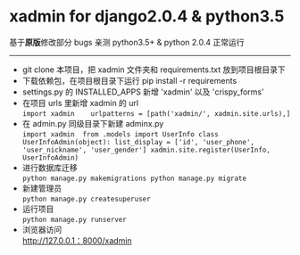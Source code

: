 # xadmin for django2.0.4 & python3.5


基于**原版**修改部分 bugs
亲测 python3.5+ & python 2.0.4 正常运行

------

- git clone 本项目，把 xadmin 文件夹和 requirements.txt 放到项目根目录下
- 下载依赖包，在项目根目录下运行 pip install -r requirements
- settings.py 的 INSTALLED_APPS 新增 'xadmin' 以及 'crispy_forms'
- 在项目 urls 里新增 xadmin 的 url <br/>
   `import xadmin   
   urlpatterns = [path('xadmin/', xadmin.site.urls),]`
- 在 admin.py 同级目录下新建 adminx.py <br/>
	`import xadmin 
	from .models import UserInfo
	class UserInfoAdmin(object):
	    list_display = ['id', 'user_phone', 'user_nickname', 'user_gender']
	xadmin.site.register(UserInfo, UserInfoAdmin)`
- 进行数据库迁移 <br/>
  `python manage.py makemigrations
   python manage.py migrate`
- 新建管理员 <br/>
  `python manage.py createsuperuser`
- 运行项目 <br/>
  `python manage.py runserver`
- 浏览器访问 <br/>
  http://127.0.0.1：8000/xadmin



